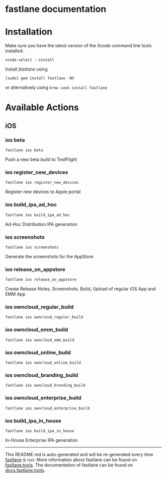 fastlane documentation
================
# Installation

Make sure you have the latest version of the Xcode command line tools installed:

```
xcode-select --install
```

Install _fastlane_ using
```
[sudo] gem install fastlane -NV
```
or alternatively using `brew cask install fastlane`

# Available Actions
## iOS
### ios beta
```
fastlane ios beta
```
Push a new beta build to TestFlight
### ios register_new_devices
```
fastlane ios register_new_devices
```
Register new devices to Apple portal
### ios build_ipa_ad_hoc
```
fastlane ios build_ipa_ad_hoc
```
Ad-Hoc Distribution IPA generation
### ios screenshots
```
fastlane ios screenshots
```
Generate the screenshots for the AppStore
### ios release_on_appstore
```
fastlane ios release_on_appstore
```
Create Release Notes, Screenshots, Build, Upload of regular iOS App and EMM App
### ios owncloud_regular_build
```
fastlane ios owncloud_regular_build
```

### ios owncloud_emm_build
```
fastlane ios owncloud_emm_build
```

### ios owncloud_online_build
```
fastlane ios owncloud_online_build
```

### ios owncloud_branding_build
```
fastlane ios owncloud_branding_build
```

### ios owncloud_enterprise_build
```
fastlane ios owncloud_enterprise_build
```

### ios build_ipa_in_house
```
fastlane ios build_ipa_in_house
```
In-House Enterprise IPA generation

----

This README.md is auto-generated and will be re-generated every time [fastlane](https://fastlane.tools) is run.
More information about fastlane can be found on [fastlane.tools](https://fastlane.tools).
The documentation of fastlane can be found on [docs.fastlane.tools](https://docs.fastlane.tools).
